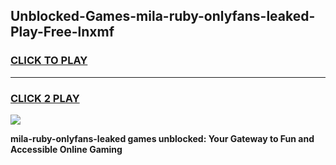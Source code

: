 
## Unblocked-Games-mila-ruby-onlyfans-leaked-Play-Free-lnxmf
<h3>
<a href="https://premium76.site?title=mila-ruby-onlyfans-leaked&ref=21A">CLICK TO PLAY</a></h3>
<hr>

<h3>
<a href="https://premium76.site?title=mila-ruby-onlyfans-leaked&ref=21A">CLICK 2 PLAY</a>
  
</h3>

<a href="https://premium76.site?title=mila-ruby-onlyfans-leaked&ref=21A"><img src="https://clearcache.store/games.png"></a>


**mila-ruby-onlyfans-leaked games unblocked: Your Gateway to Fun and Accessible Online Gaming**
